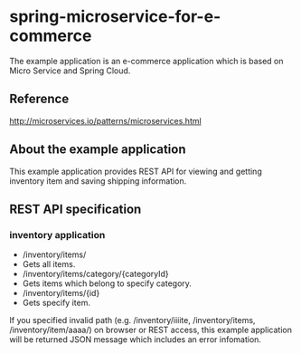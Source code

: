 # spring-microservice-for-e-commerce
The example application is an e-commerce application which is based on Micro Service and Spring Cloud.

## Reference
http://microservices.io/patterns/microservices.html

## About the example application
This example application provides REST API for viewing and getting inventory item and saving shipping information.

## REST API specification

### inventory application

- /inventory/items/
 - Gets all items.
- /inventory/items/category/{categoryId}
 - Gets items which belong to specify category.
- /inventory/items/{id}
 - Gets specify item.

If you specified invalid path (e.g. /inventory/iiiite, /inventory/items, /inventory/item/aaaa/) on browser or REST access,
this example application will be returned JSON message which includes an error infomation.

